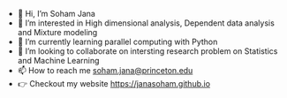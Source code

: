 - 👋 Hi, I’m Soham Jana
- 👀 I’m interested in High dimensional analysis, Dependent data analysis and Mixture modeling
- 🌱 I’m currently learning parallel computing with Python
- 💞️ I’m looking to collaborate on intersting research problem on Statistics and Machine Learning
- 📫 How to reach me soham.jana@princeton.edu
- :point_right: Checkout my website https://janasoham.github.io

<!---
janasoham/janasoham is a ✨ special ✨ repository because its `README.md` (this file) appears on your GitHub profile.
You can click the Preview link to take a look at your changes.
--->
